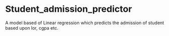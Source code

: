 # Student_admission_predictor
A model based of Linear regression which predicts the admission of student based upon lor, cgpa etc.
